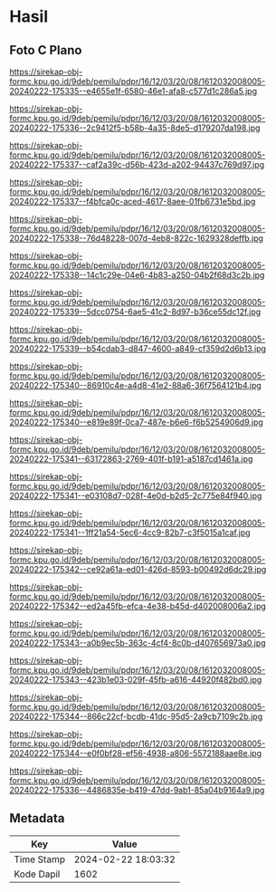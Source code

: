 # Hasil

## Foto C Plano

https://sirekap-obj-formc.kpu.go.id/9deb/pemilu/pdpr/16/12/03/20/08/1612032008005-20240222-175335--e4655e1f-6580-46e1-afa8-c577d1c286a5.jpg

https://sirekap-obj-formc.kpu.go.id/9deb/pemilu/pdpr/16/12/03/20/08/1612032008005-20240222-175336--2c9412f5-b58b-4a35-8de5-d179207da198.jpg

https://sirekap-obj-formc.kpu.go.id/9deb/pemilu/pdpr/16/12/03/20/08/1612032008005-20240222-175337--caf2a39c-d56b-423d-a202-94437c769d97.jpg

https://sirekap-obj-formc.kpu.go.id/9deb/pemilu/pdpr/16/12/03/20/08/1612032008005-20240222-175337--f4bfca0c-aced-4617-8aee-01fb6731e5bd.jpg

https://sirekap-obj-formc.kpu.go.id/9deb/pemilu/pdpr/16/12/03/20/08/1612032008005-20240222-175338--76d48228-007d-4eb8-822c-1629328deffb.jpg

https://sirekap-obj-formc.kpu.go.id/9deb/pemilu/pdpr/16/12/03/20/08/1612032008005-20240222-175338--14c1c29e-04e6-4b83-a250-04b2f68d3c2b.jpg

https://sirekap-obj-formc.kpu.go.id/9deb/pemilu/pdpr/16/12/03/20/08/1612032008005-20240222-175339--5dcc0754-6ae5-41c2-8d97-b36ce55dc12f.jpg

https://sirekap-obj-formc.kpu.go.id/9deb/pemilu/pdpr/16/12/03/20/08/1612032008005-20240222-175339--b54cdab3-d847-4600-a849-cf359d2d6b13.jpg

https://sirekap-obj-formc.kpu.go.id/9deb/pemilu/pdpr/16/12/03/20/08/1612032008005-20240222-175340--86910c4e-a4d8-41e2-88a6-36f7564121b4.jpg

https://sirekap-obj-formc.kpu.go.id/9deb/pemilu/pdpr/16/12/03/20/08/1612032008005-20240222-175340--e819e89f-0ca7-487e-b6e6-f6b5254906d9.jpg

https://sirekap-obj-formc.kpu.go.id/9deb/pemilu/pdpr/16/12/03/20/08/1612032008005-20240222-175341--63172863-2769-401f-b191-a5187cd1461a.jpg

https://sirekap-obj-formc.kpu.go.id/9deb/pemilu/pdpr/16/12/03/20/08/1612032008005-20240222-175341--e03108d7-028f-4e0d-b2d5-2c775e84f940.jpg

https://sirekap-obj-formc.kpu.go.id/9deb/pemilu/pdpr/16/12/03/20/08/1612032008005-20240222-175341--1ff21a54-5ec6-4cc9-82b7-c3f5015a1caf.jpg

https://sirekap-obj-formc.kpu.go.id/9deb/pemilu/pdpr/16/12/03/20/08/1612032008005-20240222-175342--ce92a61a-ed01-426d-8593-b00492d6dc29.jpg

https://sirekap-obj-formc.kpu.go.id/9deb/pemilu/pdpr/16/12/03/20/08/1612032008005-20240222-175342--ed2a45fb-efca-4e38-b45d-d402008006a2.jpg

https://sirekap-obj-formc.kpu.go.id/9deb/pemilu/pdpr/16/12/03/20/08/1612032008005-20240222-175343--a0b9ec5b-363c-4cf4-8c0b-d407656973a0.jpg

https://sirekap-obj-formc.kpu.go.id/9deb/pemilu/pdpr/16/12/03/20/08/1612032008005-20240222-175343--423b1e03-029f-45fb-a616-44920f482bd0.jpg

https://sirekap-obj-formc.kpu.go.id/9deb/pemilu/pdpr/16/12/03/20/08/1612032008005-20240222-175344--866c22cf-bcdb-41dc-95d5-2a9cb7109c2b.jpg

https://sirekap-obj-formc.kpu.go.id/9deb/pemilu/pdpr/16/12/03/20/08/1612032008005-20240222-175344--e0f0bf28-ef56-4938-a806-5572188aae8e.jpg

https://sirekap-obj-formc.kpu.go.id/9deb/pemilu/pdpr/16/12/03/20/08/1612032008005-20240222-175336--4486835e-b419-47dd-9ab1-85a04b9164a9.jpg


## Metadata

| Key        | Value               |
| ---------- | ------------------- |
| Time Stamp | 2024-02-22 18:03:32 |
| Kode Dapil | 1602                |



